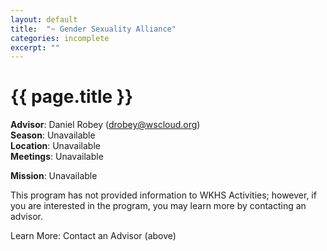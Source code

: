 ```yaml
---
layout: default
title:  "~ Gender Sexuality Alliance"
categories: incomplete
excerpt: ""
---
```


# {{ page.title }}

**Advisor**: Daniel Robey (<drobey@wscloud.org>)
<br/>**Season**: Unavailable
<br/>**Location**: Unavailable
<br/>**Meetings**: Unavailable

**Mission**: Unavailable

This program has not provided information to WKHS Activities; however, if you are interested in the program, you may learn more by contacting an advisor.

Learn More: Contact an Advisor (above)